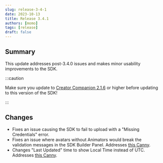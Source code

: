 ```yaml
---
slug: release-3-4-1
date: 2023-10-13
title: Release 3.4.1
authors: [momo]
tags: [release]
draft: false
---
```

## Summary

This update addresses post-3.4.0 issues and makes minor usability improvements to the SDK.

:::caution

Make sure you update to [Creator Companion 2.1.6](https://vcc.docs.vrchat.com/news/release-2.1.6) or higher before updating to this version of the SDK!

:::

<!--truncate-->

## Changes

* Fixes an issue causing the SDK to fail to upload with a "Missing Credentials" error.
* Fixes an issue where avatars without Animators would break the validation messages in the SDK Builder Panel. Addresses [this Canny](https://feedback.vrchat.com/sdk-bug-reports/p/add-a-message-to-the-sdk-window-about-missing-animator-component-when-it-is-miss).
* Changes "Last Updated" time to show Local Time instead of UTC. Addresses [this Canny](https://feedback.vrchat.com/sdk-bug-reports/p/label-last-updated-date-and-time-in-upload-panel-as-utc).
